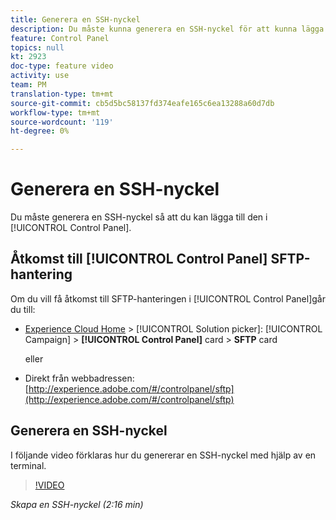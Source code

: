 ```yaml
---
title: Generera en SSH-nyckel
description: Du måste kunna generera en SSH-nyckel för att kunna lägga till den på Adobe Campaign-kontrollpanelen. I videon nedan beskrivs hur du skapar en SSH-nyckel med hjälp av en terminal.
feature: Control Panel
topics: null
kt: 2923
doc-type: feature video
activity: use
team: PM
translation-type: tm+mt
source-git-commit: cb5d5bc58137fd374eafe165c6ea13288a60d7db
workflow-type: tm+mt
source-wordcount: '119'
ht-degree: 0%

---
```



# Generera en SSH-nyckel

Du måste generera en SSH-nyckel så att du kan lägga till den i [!UICONTROL Control Panel].

## Åtkomst till [!UICONTROL Control Panel] SFTP-hantering

Om du vill få åtkomst till SFTP-hanteringen i [!UICONTROL Control Panel]går du till:

* [Experience Cloud Home](https://experience.adobe.com/#/home) > [!UICONTROL Solution picker]: [!UICONTROL Campaign] > **[!UICONTROL Control Panel]** card > **SFTP** card

   eller
* Direkt från webbadressen: [http://experience.adobe.com/#/controlpanel/sftp](http://experience.adobe.com/#/controlpanel/sftp)

## Generera en SSH-nyckel

I följande video förklaras hur du genererar en SSH-nyckel med hjälp av en terminal.

>[!VIDEO](https://video.tv.adobe.com/v/27259?quality=12)

*Skapa en SSH-nyckel (2:16 min)*
